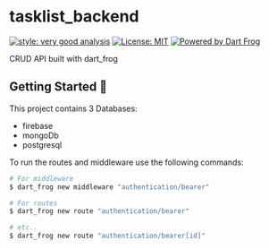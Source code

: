 # tasklist_backend

[![style: very good analysis][very_good_analysis_badge]][very_good_analysis_link]
[![License: MIT][license_badge]][license_link]
[![Powered by Dart Frog](https://img.shields.io/endpoint?url=https://tinyurl.com/dartfrog-badge)](https://dartfrog.vgv.dev)

CRUD API built with dart_frog

[license_badge]: https://img.shields.io/badge/license-MIT-blue.svg
[license_link]: https://opensource.org/licenses/MIT
[very_good_analysis_badge]: https://img.shields.io/badge/style-very_good_analysis-B22C89.svg
[very_good_analysis_link]: https://pub.dev/packages/very_good_analysis


## Getting Started 🚀

This project contains 3 Databases:

- firebase
- mongoDb
- postgresql

To run the routes and middleware use the following commands:

```sh
# For middleware
$ dart_frog new middleware "authentication/bearer"

# For routes
$ dart_frog new route "authentication/bearer"

# etc..
$ dart_frog new route "authentication/bearer[id]"
```
